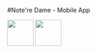 #Note're Dame - Mobile App

<img src="https://user-images.githubusercontent.com/81798435/228409160-51a74cf0-ee38-452c-8497-238420b47405.png" height="60" width="60" >
<img src="https://user-images.githubusercontent.com/81798435/228409154-485e52c1-5e52-4445-a4db-5023d1ebfe9a.png" height="60" width="60">
